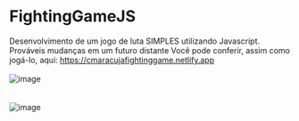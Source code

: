 # FightingGameJS
Desenvolvimento de um jogo de luta SIMPLES utilizando Javascript. Prováveis mudanças em um futuro distante
Você pode conferir, assim como jogá-lo, aqui: https://cmaracujafightinggame.netlify.app
<br>
<br>
![image](https://user-images.githubusercontent.com/74564883/190875456-4c89db7b-d400-44e7-a33d-2152bd4f2f3f.png)
<br>
<br>
<br>
![image](https://user-images.githubusercontent.com/74564883/190875475-d8cf611a-5dff-4914-ad5c-715ccd2ef276.png)

